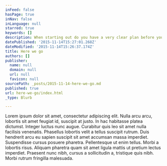 ```yaml
---
inFeed: false
hasPage: true
inNav: false
inLanguage: null
starred: true
keywords: []
description: When starting out do you have a very clear plan before you pass go?
datePublished: '2015-11-14T15:27:01.268Z'
dateModified: '2015-11-14T15:26:37.174Z'
title: Here we go
authors: []
publisher:
  name: null
  domain: null
  url: null
  favicon: null
sourcePath: _posts/2015-11-14-here-we-go.md
published: true
url: here-we-go/index.html
_type: Blurb

---
```

Lorem ipsum dolor sit amet, consectetur adipiscing elit. Nulla arcu arcu, lobortis sit amet feugiat id, suscipit at justo. In hac habitasse platea dictumst. Integer luctus nunc augue. Curabitur quis leo sit amet nulla facilisis venenatis. Phasellus lobortis velit a tellus suscipit rutrum. Duis hendrerit arcu eu sapien suscipit sit amet accumsan massa imperdiet. Suspendisse cursus posuere pharetra. Pellentesque ut enim tellus. Morbi a lobortis risus. Aliquam pharetra quam sit amet ligula mattis ut pretium lectus imperdiet. Praesent nunc nibh, cursus a sollicitudin a, tristique quis nibh. Morbi rutrum fringilla malesuada.